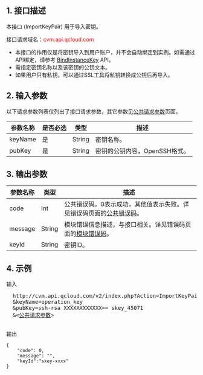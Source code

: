 ## 1. 接口描述
 

本接口 (ImportKeyPair) 用于导入密钥。

接口请求域名：<font style="color:red">cvm.api.qcloud.com</font>


* 本接口的作用仅是将密钥导入到用户账户，并不会自动绑定到实例。如需通过API绑定，请参考 [BindInstanceKey](/doc/api/229/1947) API。
* 需指定密钥名称以及该密钥的公钥文本。
* 如果用户只有私钥，可以通过SSL工具将私钥转换成公钥后再导入。
 

## 2. 输入参数


以下请求参数列表仅列出了接口请求参数，其它参数见[公共请求参数](/document/api/213/6976)页面。

| 参数名称 | 是否必选  | 类型 | 描述 |
|---------|---------|---------|---------|
|keyName  |是 |String |密钥名称。|
|pubKey  |是 |String |密钥的公钥内容，OpenSSH格式。|

## 3. 输出参数
| 参数名称 | 类型 | 描述 |
|---------|---------|---------|
| code | Int | 公共错误码。0表示成功，其他值表示失败。详见错误码页面的[公共错误码](/document/api/377/4173)。|
| message | String | 模块错误信息描述，与接口相关。详见错误码页面的[模块错误码](/doc/api/372/%E9%94%99%E8%AF%AF%E7%A0%81#2.E3.80.81.E6.A8.A1.E5.9D.97.E9.94.99.E8.AF.AF.E7.A0.81)。|
| keyId |   String | 密钥ID。 |


## 4. 示例
 
输入

<pre>
  http://cvm.api.qcloud.com/v2/index.php?Action=ImportKeyPair
  &keyName=operation_key
  &pubKey=ssh-rsa XXXXXXXXXXXX== skey_45071
  &<<a href="/doc/api/229/6976">公共请求参数</a>>

</pre>

输出

```
{
    "code": 0,
    "message": "",
    "keyId":"skey-xxxx"
}
```





